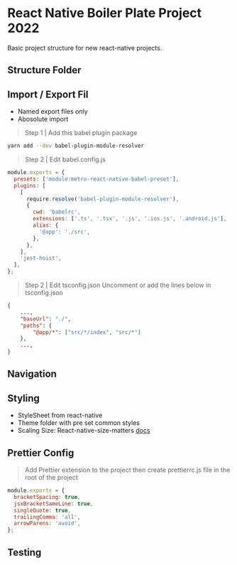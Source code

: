 # React Native Boiler Plate Project 2022

Basic project structure for new react-native projects.

## Structure Folder

## Import / Export Fil

- Named export files only
- Abosolute import

> Step 1 | Add this babel plugin package

```sh
yarn add --dev babel-plugin-module-resolver
```

> Step 2 | Edit babel.config.js

```js
module.exports = {
  presets: ['module:metro-react-native-babel-preset'],
  plugins: [
    [
      require.resolve('babel-plugin-module-resolver'),
      {
        cwd: 'babelrc',
        extensions: ['.ts', '.tsx', '.js', '.ios.js', '.android.js'],
        alias: {
          '@app': './src',
        },
      },
    ],
    'jest-hoist',
  ],
};
```

> Step 2 | Edit tsconfig.json
> Uncomment or add the lines below in tsconfig.json

```json
{
    ...,
    "baseUrl": "./",
    "paths": {
        "@app/*": ["src/*/index", "src/*"]
    },
    ...,
}
```

## Navigation

## Styling

- StyleSheet from react-native
- Theme folder with pre set common styles
- Scaling Size: React-native-size-matters [docs](https://github.com/nirsky/react-native-size-matters)

## Prettier Config

> Add Prettier extension to the project then create prettierrc.js file in the root of the project

```js
module.exports = {
  bracketSpacing: true,
  jsxBracketSameLine: true,
  singleQuote: true,
  trailingComma: 'all',
  arrowParens: 'avoid',
};
```

## Testing
